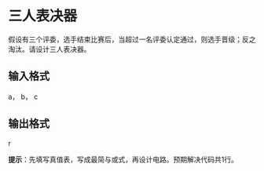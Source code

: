 # 三人表决器
假设有三个评委，选手结束比赛后，当超过一名评委认定通过，则选手晋级；反之淘汰。请设计三人表决器。
## 输入格式
a， b， c
## 输出格式
r

**提示**：先填写真值表，写成最简与或式，再设计电路。预期解决代码共1行。
